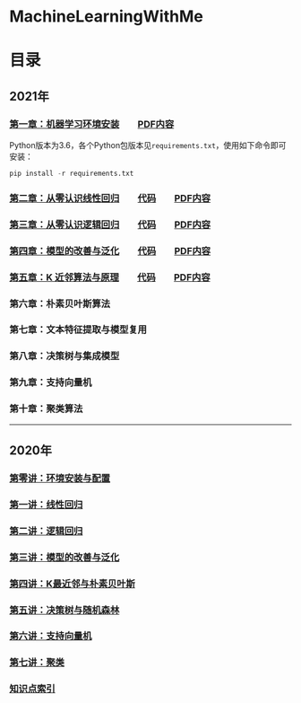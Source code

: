 # MachineLearningWithMe

# 目录
## 2021年
### [第一章：机器学习环境安装](https://mp.weixin.qq.com/s/L-3bXzYFFdNx_mL7eu2-kw)　　[PDF内容](AllBooKCode/Chapter01)
Python版本为3.6，各个Python包版本见`requirements.txt`，使用如下命令即可安装：
```python
pip install -r requirements.txt
```
### [第二章：从零认识线性回归](https://mp.weixin.qq.com/s/zYFZyWj7mCeRyOX5sI-slw)　　[代码](AllBooKCode/Chapter02/README.md)　　[PDF内容](AllBooKCode/Chapter02)
### [第三章：从零认识逻辑回归](https://mp.weixin.qq.com/s/o01H0JGXEXoIwiCLPqizZw)　　[代码](AllBooKCode/Chapter03/README.md)　　[PDF内容](AllBooKCode/Chapter03)
### [第四章：模型的改善与泛化](https://mp.weixin.qq.com/s/-RuiLiM7V1qDZ2V-rG0wBg)　　[代码](AllBooKCode/Chapter04/README.md)　　[PDF内容](AllBooKCode/Chapter04)
### [第五章：K 近邻算法与原理](https://mp.weixin.qq.com/s/CL1jqQfMaAbCH7yH-gb5Og)　　[代码](AllBooKCode/Chapter05/README.md)　　[PDF内容](AllBooKCode/Chapter05)
### 第六章：朴素贝叶斯算法
### 第七章：文本特征提取与模型复用
### 第八章：决策树与集成模型
### 第九章：支持向量机
### 第十章：聚类算法

---

## 2020年
### [第零讲：环境安装与配置](./00_Configuration/README.md)

### [第一讲：线性回归 ](./01_LinearRegression/README.md)

### [第二讲：逻辑回归](./02_LogisticRegression/README.md)

### [第三讲：模型的改善与泛化](./03_ModelOptimization/README.md)

### [第四讲：K最近邻与朴素贝叶斯](./04_KNNAndNaiveBayes/README.md)

### [第五讲：决策树与随机森林](./05_DecisionTree/README.md)

### [第六讲：支持向量机](./06_SupportVectorMachine/README.md)

### [第七讲：聚类](./07_Clustering/README.md)

### [知识点索引](./KnowledgeIndex.md)

